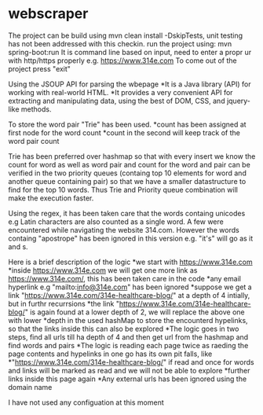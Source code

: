 # webscraper
The project can be build using mvn clean install -DskipTests, unit testing has not been addressed with this checkin.
run the project using: mvn spring-boot:run
It is command line based on input, need to enter a propr ur with http/https properly e.g. https://www.314e.com
To come out of the project press "exit"

Using the JSOUP API for parsing the wbepage
 *It is a Java library (API) for working with real-world HTML.
 *It provides a very convenient API for extracting and manipulating data, using the best of DOM, CSS, and jquery-like methods.
 
 To store the word pair "Trie" has been used. 
 *count has been assigned at first node for the word count 
 *count in the second will keep track of the word pair count
 
 Trie has been preferred over hashmap so that with every insert we know the count for word as well as word pair and 
 count for the word and pair can be verified in the two priority queues (containg top 10 elements for word and another queue 
 containing pair) so that we have a smaller datastructure to find for the top 10 words. Thus Trie and Priority queue combination will make the
 execution faster.
 
 Using the regex, it has been taken care that the words containg unicodes e.g Latin characters are also counted as a single word.
 A few were encountered while navigating the website 314.com. However the words containg "apostrope" has been ignored in this 
 version e.g. "it's" will go as it and s.
 
 Here is a brief description of the logic
 *we start with https://www.314e.com
 *inside https://www.314e.com we will get one more link as https://www.314e.com/, this has been taken care in the code
 *any email hyperlink e.g "mailto:info@314e.com" has been ignored
 *suppose we get a link "https://www.314e.com/314e-healthcare-blog/" at a depth of 4 intially, but in furthr recurrsions
 *the link "https://www.314e.com/314e-healthcare-blog/" is again found at a lower depth of 2, we will replace the above one with lower
 *depth in the used hashMap to store the encounterd hypelinks, so that the links inside this can also be explored
 *The logic goes in two steps, find all urls till ha depth of 4 and then get url from the hashmap and find words and pairs
 *The logic is reading each page twice as raeding the page contents and hypelinks in one go has its own pit falls, like
 *"https://www.314e.com/314e-healthcare-blog/" if read and once for words and links will be marked as read and we will not be able to explore
 *further links inside this page again
*Any external urls has been ignored using the domain name

I have not used any configuation at this moment
